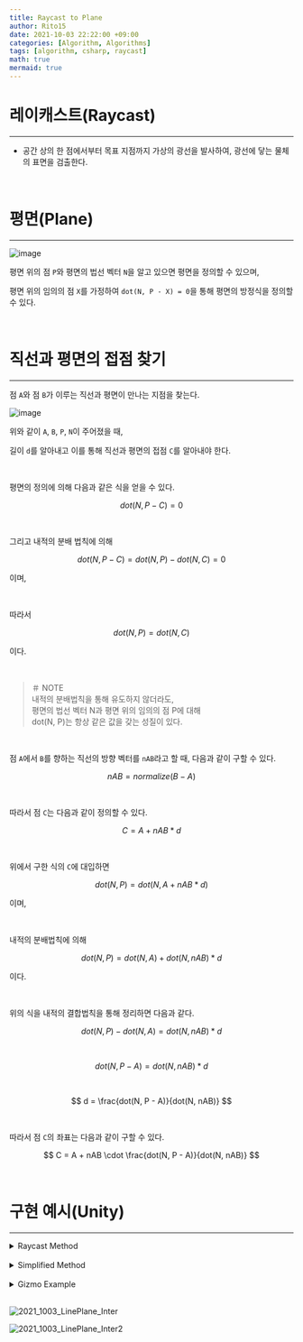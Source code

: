 ```yaml
---
title: Raycast to Plane
author: Rito15
date: 2021-10-03 22:22:00 +09:00
categories: [Algorithm, Algorithms]
tags: [algorithm, csharp, raycast]
math: true
mermaid: true
---
```


# 레이캐스트(Raycast)
---

- 공간 상의 한 점에서부터 목표 지점까지 가상의 광선을 발사하여, 광선에 닿는 물체의 표면을 검출한다.


<br>

# 평면(Plane)
---

![image](https://user-images.githubusercontent.com/42164422/135755066-0a3bd70a-5f31-4f02-8f06-2dcfbac95dfe.png)

평면 위의 점 `P`와 평면의 법선 벡터 `N`을 알고 있으면 평면을 정의할 수 있으며,

평면 위의 임의의 점 `X`를 가정하여 `dot(N, P - X) = 0`을 통해 평면의 방정식을 정의할 수 있다.

<br>

# 직선과 평면의 접점 찾기
---

점 `A`와 점 `B`가 이루는 직선과 평면이 만나는 지점을 찾는다.

![image](https://user-images.githubusercontent.com/42164422/135755364-130b5305-7275-462f-a63c-39ee42ca036d.png)

위와 같이 `A`, `B`, `P`, `N`이 주어졌을 때, 

길이 `d`를 알아내고 이를 통해 직선과 평면의 접점 `C`를 알아내야 한다.

<br>

평면의 정의에 의해 다음과 같은 식을 얻을 수 있다.

$$
dot(N, P - C) = 0
$$

<br>

그리고 내적의 분배 법칙에 의해

$$
dot(N, P - C) = dot(N, P) - dot(N, C) = 0
$$

이며,

<br>

따라서

$$
dot(N, P) = dot(N, C)
$$

이다.

<br>

>＃ NOTE <br>
>내적의 분배법칙을 통해 유도하지 않더라도, <br>
>평면의 법선 벡터 N과 평면 위의 임의의 점 P에 대해 <br>
>dot(N, P)는 항상 같은 값을 갖는 성질이 있다. <br>

<br>

점 `A`에서 `B`를 향하는 직선의 방향 벡터를 `nAB`라고 할 때, 다음과 같이 구할 수 있다.

$$
nAB = normalize(B - A)
$$

<br>

따라서 점 `C`는 다음과 같이 정의할 수 있다.

$$
C = A + nAB * d
$$

<br>

위에서 구한 식의 `C`에 대입하면

$$
dot(N, P) = dot(N, A + nAB * d)
$$

이며,

<br>

내적의 분배법칙에 의해

$$
dot(N, P) = dot(N, A) + dot(N, nAB) * d
$$

이다.

<br>

위의 식을 내적의 결합법칙을 통해 정리하면 다음과 같다.

$$
dot(N, P) - dot(N, A) = dot(N, nAB) * d
$$

<br>

$$
dot(N, P - A) = dot(N, nAB) * d
$$

<br>

$$
d = \frac{dot(N, P - A)}{dot(N, nAB)}
$$

<br>

따라서 점 `C`의 좌표는 다음과 같이 구할 수 있다.

$$
C = A + nAB \cdot \frac{dot(N, P - A)}{dot(N, nAB)}
$$

<br>

# 구현 예시(Unity)
---

<details>
<summary markdown="span"> 
Raycast Method
</summary>

{% include codeHeader.html %}
```cs
private Vector3? RaycastToPlane(Vector3 origin, Vector3 end, Vector3 planePoint, Vector3 planeNormal)
{
    ref Vector3 A = ref origin;
    ref Vector3 B = ref end;
    ref Vector3 P = ref planePoint;
    ref Vector3 N = ref planeNormal;
    Vector3 AB = (B - A);
    Vector3 nAB = AB.normalized;

    float d = Vector3.Dot(N, P - A) / Vector3.Dot(N, nAB);

    // 레이 방향이 평면을 향하지 않는 경우
    if (d < 0) return null;

    Vector3 C = A + nAB * d;

    float sqrAB = AB.sqrMagnitude;
    float sqrAC = (C - A).sqrMagnitude;

    // 레이가 짧아서 평면에 도달하지 못한 경우
    if (sqrAB < sqrAC) return null;

    return C;
}
```

</details>

<br>

<details>
<summary markdown="span"> 
Simplified Method
</summary>

{% include codeHeader.html %}
```cs
// 충돌 여부를 미리 알고 있는 경우 사용하는 간소화된 메소드
private Vector3 RaycastToPlane_Simple(Vector3 origin, Vector3 end, Vector3 planePoint, Vector3 planeNormal)
{
    ref Vector3 A = ref origin;
    ref Vector3 B = ref end;
    ref Vector3 P = ref planePoint;
    ref Vector3 N = ref planeNormal;

    Vector3 AB = (B - A);
    Vector3 nAB = AB.normalized;

    float d = Vector3.Dot(N, P - A) / Vector3.Dot(N, nAB);
    Vector3 C = A + nAB * d;
    return C;
}
```

</details>

<br>

<details>
<summary markdown="span"> 
Gizmo Example
</summary>

{% include codeHeader.html %}
```cs
// MonoBehaviour Script

public Transform rayOrigin;
public Transform rayEnd;
public Transform plane;

public bool intersected;

private void OnDrawGizmos()
{
    if (!rayOrigin || !rayEnd || !plane) return;

    Vector3 ro = rayOrigin.position; // 레이 시작 지점
    Vector3 re = rayEnd.position;    // 레이 종료 지점
    Vector3 pp = plane.position;     // 평면 위치
    Vector3 pn = plane.up;           // 평면 노멀 벡터

    Gizmos.color = Color.blue;
    Gizmos.DrawSphere(ro, 0.3f);
    Gizmos.DrawLine(ro, re);

    Gizmos.color = Color.green;
    Gizmos.DrawSphere(re, 0.3f);

    Vector3? intersection = RaycastToPlane(ro, re, pp, pn);
    intersected = (intersection != null);
    if (intersected)
    {
        Gizmos.color = Color.red;
        Gizmos.DrawSphere(intersection.Value, 0.3f);
    }
}
```

</details>

<br>

![2021_1003_LinePlane_Inter](https://user-images.githubusercontent.com/42164422/135756141-c18a6815-0f40-4339-99cc-2e37e5c48ac5.gif)

![2021_1003_LinePlane_Inter2](https://user-images.githubusercontent.com/42164422/135756142-b9029e4e-db7c-4f8e-83ad-4197afb3fe1c.gif)



